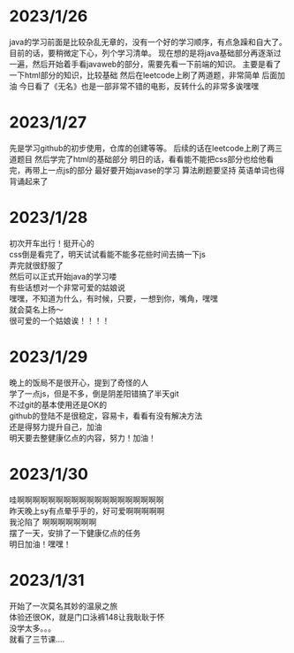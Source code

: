 # 2023/1/26
java的学习前面是比较杂乱无章的，没有一个好的学习顺序，有点急躁和自大了。目前的话，要稍微定下心，列个学习清单。
现在想的是将java基础部分再逐渐过一遍，然后开始着手看javaweb的部分，需要先看一下前端的知识。
主要是看了一下html部分的知识，比较基础
然后在leetcode上刷了两道题，非常简单
后面加油
今日看了《无名》也是一部非常不错的电影，反转什么的非常多诶嘿嘿

# 2023/1/27
先是学习github的初步使用，仓库的创建等等。
后续的话在leetcode上刷了两三道题目
然后学完了html的基础部分
明日的话，看看能不能把css部分也给他看完，再带上一点js的部分
最好要开始javase的学习
算法刷题要坚持
英语单词也得背诵起来了

# 2023/1/28
初次开车出行！挺开心的   
css倒是看完了，明天试试看能不能多花些时间去搞一下js  
弄完就很舒服了  
然后可以正式开始java的学习喽  
有些话想对一个非常可爱的姑娘说   
嘿嘿，不知道为什么，有时候，只要，一想到你，嘴角，嘿嘿  
就会莫名上扬～   
很可爱的一个姑娘诶！！！！

# 2023/1/29
晚上的饭局不是很开心，提到了奇怪的人   
学了一点js，但是不多，倒是阴差阳错搞了半天git   
不过git的基本使用还是OK的   
github的登陆不是很稳定，容易卡，看看有没有解决方法   
还是得努力提升自己，加油   
明天要去整健康亿点的内容，努力！加油！

# 2023/1/30
哇啊啊啊啊啊啊啊啊啊啊啊啊啊啊啊啊啊啊啊   
昨天晚上sy有点晕乎乎的，好可爱啊啊啊啊啊   
我沦陷了    啊啊啊啊啊啊啊   
摆了一天，安排了一下健康亿点的任务   
明日加油！嘿嘿！

# 2023/1/31
开始了一次莫名其妙的温泉之旅   
体验还很OK，就是门口泳裤148让我耿耿于怀   
没学太多。。。  
就看了三节课....


